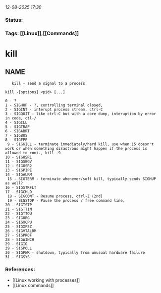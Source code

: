 *12-08-2025 17:30*

### Status: 
  


### Tags: [[Linux]],[[Commands]]



# kill

  ## NAME

	   kill - send a signal to a process
`kill -[options] <pid> [...]`

```
0 - ? 
1 - SIGHUP - ?, controlling terminal closed, 
2 - SIGINT - interupt process stream, ctrl-C 
3 - SIGQUIT - like ctrl-C but with a core dump, interuption by error in code, ctl-/ 
4 - SIGILL 
5 - SIGTRAP 
6 - SIGABRT 
7 - SIGBUS 
8 - SIGFPE 
 9 - SIGKILL - terminate immediately/hard kill, use when 15 doesn't work or when something disastrous might happen if the process is allowed to cont., kill -9 
10 - SIGUSR1 
11 - SIGSEGV 
12 - SIGUSR2
13 - SIGPIPE 
14 - SIGALRM
 15 - SIGTERM - terminate whenever/soft kill, typically sends SIGHUP as well? 
16 - SIGSTKFLT 
17 - SIGCHLD 
 18 - SIGCONT - Resume process, ctrl-Z (2nd)
 19 - SIGSTOP - Pause the process / free command line, 
20 - SIGTSTP 
21 - SIGTTIN 
22 - SIGTTOU
23 - SIGURG
24 - SIGXCPU
25 - SIGXFSZ
26 - SIGVTALRM
27 - SIGPROF
28 - SIGWINCH
29 - SIGIO 
29 - SIGPOLL 
30 - SIGPWR - shutdown, typically from unusual hardware failure 
31 - SIGSYS
```




### References:

- [[Linux working with processes]]
- [[Linux commands]]
